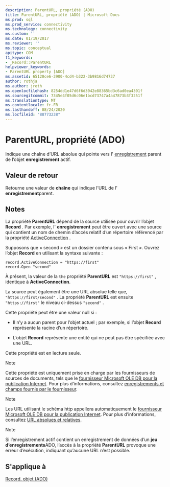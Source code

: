 ```yaml
---
description: ParentURL, propriété (ADO)
title: ParentURL, propriété (ADO) | Microsoft Docs
ms.prod: sql
ms.prod_service: connectivity
ms.technology: connectivity
ms.custom: ''
ms.date: 01/19/2017
ms.reviewer: ''
ms.topic: conceptual
apitype: COM
f1_keywords:
- _Record::ParentURL
helpviewer_keywords:
- ParentURL property [ADO]
ms.assetid: 65120ce6-3900-4cd4-b322-3b9816d74737
author: rothja
ms.author: jroth
ms.openlocfilehash: 8254dd1e47d6f6d3042e88365bd3c6ad0ea4301f
ms.sourcegitcommit: 7345e4f05d6c06e1bcd73747a4a47873b3f3251f
ms.translationtype: MT
ms.contentlocale: fr-FR
ms.lasthandoff: 08/24/2020
ms.locfileid: "88773238"
---
```

# <a name="parenturl-property-ado"></a>ParentURL, propriété (ADO)
Indique une chaîne d’URL absolue qui pointe vers l' [enregistrement](./record-object-ado.md) parent de l’objet **enregistrement** actif.  
  
## <a name="return-value"></a>Valeur de retour  
 Retourne une valeur de **chaîne** qui indique l’URL de l' **enregistrement**parent.  
  
## <a name="remarks"></a>Notes  
 La propriété **ParentURL** dépend de la source utilisée pour ouvrir l’objet **Record** . Par exemple, l' **enregistrement** peut être ouvert avec une source qui contient un nom de chemin d’accès relatif d’un répertoire référencé par la propriété [ActiveConnection](./activeconnection-property-ado.md) .  
  
 Supposons que « second » est un dossier contenu sous « First ». Ouvrez l’objet **Record** en utilisant la syntaxe suivante :  
  
```  
record.ActiveConnection = "https://first"  
record.Open "second"  
```  
  
 À présent, la valeur de la `the` propriété **ParentURL** est `"https://first"` , identique à **ActiveConnection**.  
  
 La source peut également être une URL absolue telle que, `"https://first/second"` . La propriété **ParentURL** est ensuite `"https://first"` le niveau ci-dessus `"second"` .  
  
 Cette propriété peut être une valeur null si :  
  
-   Il n’y a aucun parent pour l’objet actuel ; par exemple, si l’objet **Record** représente la racine d’un répertoire.  
  
-   L’objet **Record** représente une entité qui ne peut pas être spécifiée avec une URL.  
  
 Cette propriété est en lecture seule.  
  
> [!NOTE]
>  Cette propriété est uniquement prise en charge par les fournisseurs de sources de documents, tels que le [fournisseur Microsoft OLE DB pour la publication Internet](../../guide/appendixes/microsoft-ole-db-provider-for-internet-publishing.md). Pour plus d’informations, consultez [enregistrements et champs fournis par le fournisseur](../../guide/data/records-and-provider-supplied-fields.md).  
  
> [!NOTE]
>  Les URL utilisant le schéma http appellera automatiquement le [fournisseur Microsoft OLE DB pour la publication Internet](../../guide/appendixes/microsoft-ole-db-provider-for-internet-publishing.md). Pour plus d’informations, consultez [URL absolues et relatives](../../guide/data/absolute-and-relative-urls.md).  
  
> [!NOTE]
>  Si l’enregistrement actif contient un enregistrement de données d’un **jeu d’enregistrements**ADO, l’accès à la propriété **ParentURL** provoque une erreur d’exécution, indiquant qu’aucune URL n’est possible.  
  
## <a name="applies-to"></a>S'applique à  
 [Record, objet (ADO)](./record-object-ado.md)